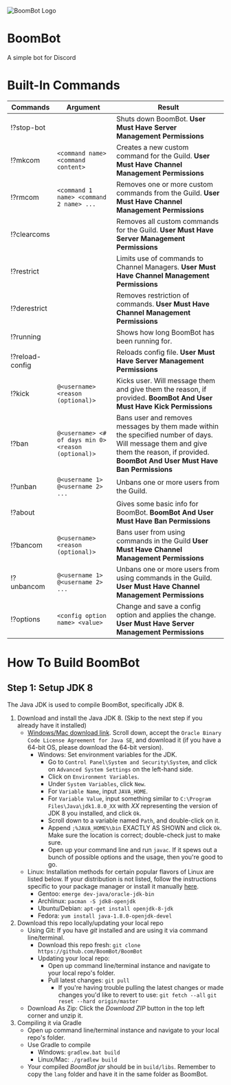 ![BoomBot Logo](https://raw.githubusercontent.com/Lomeli12/BoomBot/master/src/main/resources/logo.png)
#  BoomBot
A simple bot for Discord

# Built-In Commands

Commands            | Argument                                             | Result                                   	                                  
------------------- | ---------------------------------------------------- | --------------------------------------------------------------------------- 
!?stop-bot          |                                                      | Shuts down BoomBot. **User Must Have Server Management Permissions**
!?mkcom             | `<command name> <command content>`                   | Creates a new custom command for the Guild. **User Must Have Channel Management Permissions**
!?rmcom             | `<command 1 name> <command 2 name> ...`              | Removes one or more custom commands from the Guild. **User Must Have Channel Management Permissions**
!?clearcoms         |                                                      | Removes all custom commands for the Guild. **User Must Have Server Management Permissions**
!?restrict          |                                                      | Limits use of commands to Channel Managers. **User Must Have Channel Management Permissions**
!?derestrict        |                                                      | Removes restriction of commands. **User Must Have Channel Management Permissions**
!?running           |                                                      | Shows how long BoomBot has been running for.
!?reload-config     |                                                      | Reloads config file. **User Must Have Server Management Permissions**
!?kick              | `@<username> <reason (optional)>`                    | Kicks user. Will message them and give them the reason, if provided. **BoomBot And User Must Have Kick Permissions**
!?ban               | `@<username> <# of days min 0> <reason (optional)>`  | Bans user and removes messages by them made within the specified number of days. Will message them and give them the reason, if provided. **BoomBot And User Must Have Ban Permissions**
!?unban             | `@<username 1> @<username 2> ...`                    | Unbans one or more users from the Guild. 
!?about             |                                                      | Gives some basic info for BoomBot. **BoomBot And User Must Have Ban Permissions**
!?bancom            | `@<username> <reason (optional)>`                    | Bans user from using commands in the Guild **User Must Have Channel Management Permissions**
!?unbancom          | `@<username 1> @<username 2> ...`                    | Unbans one or more users from using commands in the Guild. **User Must Have Channel Management Permissions**
!?options           | `<config option name> <value>`                       | Change and save a config option and applies the change. **User Must Have Server Management Permissions**

# How To Build BoomBot

## Step 1: Setup JDK 8
The Java JDK is used to compile BoomBot, specifically JDK 8.

1. Download and install the Java JDK 8. (Skip to the next step if you already have it installed)
	* [Windows/Mac download link](http://www.oracle.com/technetwork/java/javase/downloads/jdk8-downloads-2133151.html).  Scroll down, accept the `Oracle Binary Code License Agreement for Java SE`, and download it (if you have a 64-bit OS, please download the 64-bit version).
	    * Windows: Set environment variables for the JDK.
	        * Go to `Control Panel\System and Security\System`, and click on `Advanced System Settings` on the left-hand side.
            * Click on `Environment Variables`.
            * Under `System Variables`, click `New`.
            * For `Variable Name`, input `JAVA_HOME`.
            * For `Variable Value`, input something similar to `C:\Program Files\Java\jdk1.8.0_XX` with *XX* representing the version of JDK 8 you installed, and click `Ok`.
            * Scroll down to a variable named `Path`, and double-click on it.
            * Append `;%JAVA_HOME%\bin` EXACTLY AS SHOWN and click `Ok`.  Make sure the location is correct; double-check just to make sure.
            * Open up your command line and run `javac`.  If it spews out a bunch of possible options and the usage, then you're good to go.
	* Linux: Installation methods for certain popular flavors of Linux are listed below.  If your distribution is not listed, follow the instructions specific to your package manager or install it manually [here](http://www.oracle.com/technetwork/java/javase/downloads/jdk8-downloads-2133151.html).
		* Gentoo: `emerge dev-java/oracle-jdk-bin`
		* Archlinux: `pacman -S jdk8-openjdk`
		* Ubuntu/Debian: `apt-get install openjdk-8-jdk`
		* Fedora: `yum install java-1.8.0-openjdk-devel`
2. Download this repo locally/updating your local repo
    * Using Git: If you have *git* installed and are using it via command line/terminal.
        * Download this repo fresh: `git clone https://github.com/BoomBot/BoomBot`
        * Updating your local repo:
            * Open up command line/terminal instance and navigate to your local repo's folder.
            * Pull latest changes: `git pull`
                * If you're having trouble pulling the latest changes or made changes you'd like to revert to use:
                    `git fetch --all`
                    `git reset --hard origin/master`
    * Download As Zip: Click the *Download ZIP* button in the top left corner and unzip it.
3. Compiling it via Gradle
    * Open up command line/terminal instance and navigate to your local repo's folder.
    * Use Gradle to compile
        * Windows: `gradlew.bat build`
        * Linux/Mac: `./gradlew build`
    * Your compiled *BoomBot jar* should be in `build/libs`. Remember to copy the `lang` folder and have it in the same folder as BoomBot.